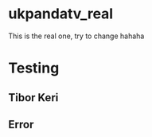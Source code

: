 # ukpandatv_real
This is the real one, try to change hahaha


<html>
  <body>
    <h1>Testing</h1>
    <h2>Tibor Keri</h2><h2>Error</h3>
    
  </body>
  </html>
